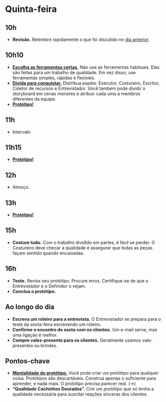 # Quinta-feira

## 10h
- **Revisão.** Relembre rapidamente o que foi discutido no [dia anterior](../quarta/Agenda.md).

## 10h10
- **[Escolha as ferramentas certas.](./Ferramentas.md)** Não use as ferramentas habituais. Elas são feitas para um trabalho de qualidade. Em vez disso, use ferramentas simples, rápidas e flexíveis.
- **[Divida para conquistar.](./Divida-para-conquistar.md)** Distribua papéis: Executor, Costureiro, Escritor, Coletor de recursos e Entrevistador. Você também pode dividir o storyboard em cenas menores e atribuir cada uma a membros diferentes da equipe.
- [**Protótipo!**](./Prototipo.md)

## 11h
- Intervalo

## 11h15
- [**Protótipo!**](./Prototipo.md)

## 12h
- Almoço.

## 13h
- [**Protótipo!**](./Prototipo.md)

## 15h
- **Costure tudo.** Com o trabalho dividido em partes, é fácil se perder. O Costureiro deve checar a qualidade e assegurar que todas as peças façam sentido quando encaixadas.

## 16h
- **Teste.** Revise seu protótipo. Procure erros. Certifique-se de que o Entrevistador e o Definidor o vejam.
- **Conclua o protótipo.**

## Ao longo do dia
- **Escreva um roteiro para a entrevista.** O Entrevistador se prepara para o teste da sexta-feira escrevendo um roteiro.
- **Confirme o encontro de sexta com os clientes.** Um e-mail serve, mas uma ligação é melhor.
- **Compre vales-presente para os clientes.** Geralmente usamos vale-presentes ou brindes.

## Pontos-chave
- [**Mentalidade do protótipo.**](./Prototipo.md) Você pode criar um protótipo para qualquer coisa. Protótipos são descartáveis. Construa apenas o suficiente para aprender, e nada mais. O protótipo precisa parecer real. (→)
- **“Qualidade Cachinhos Dourados”.** Crie um protótipo que só tenha a qualidade necessária para suscitar reações sinceras dos clientes.
